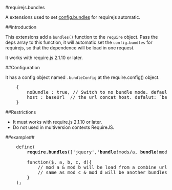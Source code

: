 #requirejs.bundles

A extensions used to set [config.bundles](http://www.requirejs.org/docs/api.html#config-bundles) for requirejs automatic.


##introduction

This extensions add a `bundles()` function to the `require` object. Pass the deps array to this function, it will 
automatic set the `config.bundles` for requirejs, so that the dependence will be load in one request.

It works with require.js 2.1.10 or later.

##Configuration

It has a config object named `.bundleConfig` at the require.config() object.
<pre>
    {
        noBundle : true, // Switch to no bundle mode. default: `false`
        host : baseUrl  // the url concat host. defalut: `baseUrl host`
    }
</pre>

##Restrictions

* It must works with require.js 2.1.10 or later.
* Do not used in multiversion contexts RequireJS.


##example##

<pre>
	define(
    	<b>require.bundles(</b>['jquery','<b>bundle!</b>mods/a, <b>bundle!</b>mods/b', '<b>bundle!1:</b>mods/c, <b>bundle!1:</b>mods/c']<b>)</b>,
    	
    	function($, a, b, c, d){
            // mod a & mod b will be load from a combine url like http://example.com/c/=/mods/a.js,/mods/b.js
            // same as mod c & mod d will be another bundles
    	}
	);
</pre>
